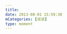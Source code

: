 ```yaml
---
title: 
date: 2013-08-01 15:59:30
mCategories: [说说]
type: moment
---
```


<div id="pics-20130801155930"></div>

<script src="/lib/moment/pics.js"></script>
<script>
var data = [
    {"link": "2013-08-01_000000.jpeg", "type": "shuoshuo"},
    {"link": "2013-08-01_000001.jpeg", "type": "shuoshuo"},
    {"link": "2013-08-01_000002.jpeg", "type": "shuoshuo"}
];
picsRender(data, "pics-20130801155930");
</script>
